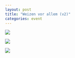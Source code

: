 ```yaml
---
layout: post
title: "Weizen vor allem (v2)"
categories: event
---
```

![](https://pics.livejournal.com/quillcraft/pic/001ha02z)

![](https://pics.livejournal.com/quillcraft/pic/001hb8xa)

![](https://pics.livejournal.com/quillcraft/pic/001hc0sc)
